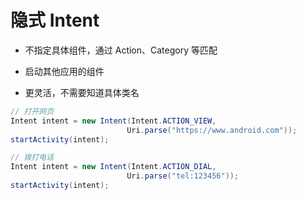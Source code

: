 # 隐式 Intent

- 不指定具体组件，通过 Action、Category 等匹配

- 启动其他应用的组件

- 更灵活，不需要知道具体类名

```java
// 打开网页
Intent intent = new Intent(Intent.ACTION_VIEW, 
                          Uri.parse("https://www.android.com"));
startActivity(intent);

// 拨打电话
Intent intent = new Intent(Intent.ACTION_DIAL, 
                          Uri.parse("tel:123456"));
startActivity(intent);
```